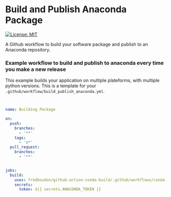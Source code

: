 # Build and Publish Anaconda Package
[![License: MIT](https://img.shields.io/badge/License-MIT-yellow.svg)](https://opensource.org/licenses/MIT)

A Github workflow to build your software package and publish to an Anaconda repository. 

### Example workflow to build and publish to anaconda every time you make a new release

This example builds your application on multiple plateforms, with multiple python versions. This is a template for your `.github/workflow/build_publish_anaconda.yml`.


```yaml


name: Building Package

on:
  push:
    branches: 
      - '**'
    tags:
      - 'v*'
  pull_request:
    branches: 
      - '**'


jobs:
  build:
    uses: fredboudon/github-action-conda-build/.github/workflows/conda-package-build.yml@main
    secrets: 
      token: ${{ secrets.ANACONDA_TOKEN }}
```
